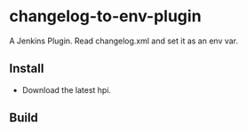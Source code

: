 changelog-to-env-plugin
=======================

A Jenkins Plugin. Read changelog.xml and set it as an env var.

## Install
* Download the latest hpi.

## Build
